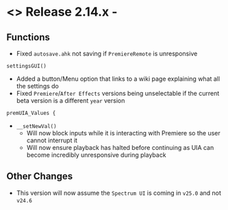 # <> Release 2.14.x - 

## Functions
- Fixed `autosave.ahk` not saving if `PremiereRemote` is unresponsive

`settingsGUI()`
- Added a button/Menu option that links to a wiki page explaining what all the settings do
- Fixed `Premiere`/`After Effects` versions being unselectable if the current beta version is a different `year` version


`premUIA_Values {`
- `__setNewVal()`
    - Will now block inputs while it is interacting with Premiere so the user cannot interrupt it
    - Will now ensure playback has halted before continuing as UIA can become incredibly unresponsive during playback

## Other Changes
- This version will now assume the `Spectrum UI` is coming in `v25.0` and not `v24.6`